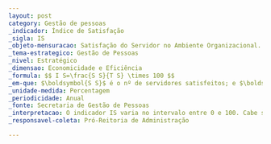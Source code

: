 ```yaml
---
layout: post
category: Gestão de pessoas
_indicador: Índice de Satisfação
_sigla: IS
_objeto-mensuracao: Satisfação do Servidor no Ambiente Organizacional.
_tema-estrategico: Gestão de Pessoas
_nivel: Estratégico
_dimensao: Economicidade e Eficiência
_formula: $$ I S=\frac{S S}{T S} \times 100 $$
_em-que: $\boldsymbol{S S}$ é o nº de servidores satisfeitos; e $\boldsymbol{T} \boldsymbol{S}$ é o nº total de servidores.
_unidade-medida: Percentagem
_periodicidade: Anual
_fonte: Secretaria de Gestão de Pessoas
_interpretacao: O indicador IS varia no intervalo entre 0 e 100. Cabe salientar que esse índice demonstra a relação entre número  de servidores satisfeito em relação ao número total de servidores da Instituição. Quando mais próximo de 100 esse índice chegar, melhor para Universidade. Assim, quanto  maior for o índice, maior número de servidores estará satisfeito com o ambiente organizacional.
_responsavel-coleta: Pró-Reitoria de Administração

---
```


